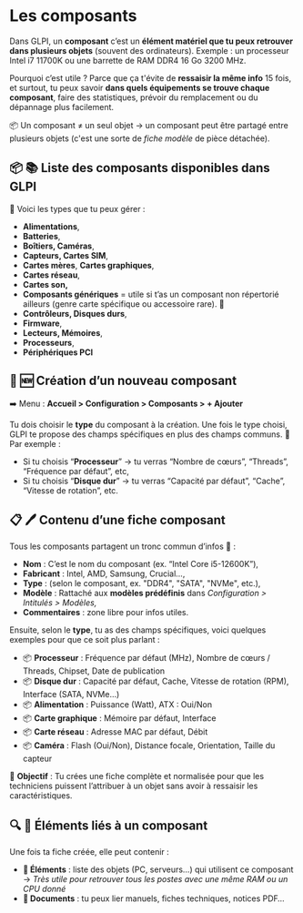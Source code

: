 # Les composants

Dans GLPI, un **composant** c’est un **élément matériel que tu peux retrouver dans plusieurs objets** (souvent des ordinateurs). Exemple : un processeur Intel i7 11700K ou une barrette de RAM DDR4 16 Go 3200 MHz.

Pourquoi c’est utile ? Parce que ça t'évite de **ressaisir la même info** 15 fois, et surtout, tu peux savoir **dans quels équipements se trouve chaque composant**, faire des statistiques, prévoir du remplacement ou du dépannage plus facilement. 

📦 Un composant ≠ un seul objet → un composant peut être partagé entre plusieurs objets (c'est une sorte de *fiche modèle* de pièce détachée).



## 📦 **📚 Liste des composants disponibles dans GLPI**

🔧 Voici les types que tu peux gérer : 
- **Alimentations**,
- **Batteries**,
- **Boîtiers, Caméras**,
- **Capteurs, Cartes SIM**,
- **Cartes mères**, **Cartes graphiques**,
- **Cartes réseau**,
- **Cartes son,**
- **Composants génériques** = utile si t’as un composant non répertorié ailleurs (genre carte spécifique ou accessoire rare). 🧪
- **Contrôleurs, Disques durs**,
- **Firmware**,
- **Lecteurs, Mémoires**,
- **Processeurs**,
- **Périphériques PCI**



## 🧱 **🆕 Création d’un nouveau composant** 

➡️ Menu : **Accueil > Configuration > Composants > + Ajouter**

Tu dois choisir le **type** du composant à la création. Une fois le type choisi, GLPI te propose des champs spécifiques en plus des champs communs. 
👀 Par exemple :
- Si tu choisis “**Processeur**” → tu verras “Nombre de cœurs”, “Threads”, “Fréquence par défaut”, etc, 
- Si tu choisis “**Disque dur**” → tu verras “Capacité par défaut”, “Cache”, “Vitesse de rotation”, etc.



## 📋 **🖊️ Contenu d’une fiche composant**

Tous les composants partagent un tronc commun d’infos 📑 : 
- **Nom** : C’est le nom du composant (ex. “Intel Core i5-12600K”), 
- **Fabricant** : Intel, AMD, Samsung, Crucial…, 
- **Type** : (selon le composant, ex. "DDR4", "SATA", "NVMe", etc.), 
- **Modèle** : Rattaché aux **modèles prédéfinis** dans *Configuration > Intitulés > Modèles,* 
- **Commentaires** : zone libre pour infos utiles. 

Ensuite, selon le **type**, tu as des champs spécifiques, voici quelques exemples pour que ce soit plus parlant :

- 📦 **Processeur** : Fréquence par défaut (MHz), Nombre de cœurs / Threads, Chipset, Date de publication
- 📦 **Disque dur** : Capacité par défaut, Cache, Vitesse de rotation (RPM), Interface (SATA, NVMe…)
- 📦 **Alimentation** : Puissance (Watt), ATX : Oui/Non
- 📦 **Carte graphique** : Mémoire par défaut, Interface
- 📦 **Carte réseau** : Adresse MAC par défaut, Débit
- 📦 **Caméra** : Flash (Oui/Non), Distance focale, Orientation, Taille du capteur

🎯 **Objectif** : Tu crées une fiche complète et normalisée pour que les techniciens puissent l’attribuer à un objet sans avoir à ressaisir les caractéristiques.


## 🔍 **🔗 Éléments liés à un composant**

Une fois ta fiche créée, elle peut contenir : 
- **📂 Éléments** : liste des objets (PC, serveurs…) qui utilisent ce composant → *Très utile pour retrouver tous les postes avec une même RAM ou un CPU donné*
- **📄 Documents** : tu peux lier manuels, fiches techniques, notices PDF…


